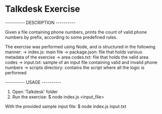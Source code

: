 # Talkdesk Exercise

---------- DESCRIPTION ----------

Given a file containing phone numbers, prints the count of valid phone numbers by prefix, according to some predefined rules.

The exercise was performed using Node, and is structured in the following manner:
-> index.js: main file
-> package.json: file that holds various metadata of the exercise
-> area codes.txt: file that holds the valid area codes
-> input.txt: sample of an input file containing valid and invalid phone numbers
-> scripts directory: contains the script where all the logic is performed

---------- USAGE ----------
1. Open 'Talkdesk' folder
2. Run the exercise: $ node index.js <input_file>

With the provided sample input file: $ node index.js input.txt
